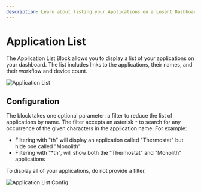 ```yaml
---
description: Learn about listing your Applications on a Losant Dashboard.
---
```


# Application List

The Application List Block allows you to display a list of your applications on your dashboard. The list includes links to the applications, their names, and their workflow and device count.

![Application List](/images/dashboards/applications-example.png "Application List")

## Configuration

The block takes one optional parameter: a filter to reduce the list of applications by name. The filter accepts an asterisk `*` to search for any occurrence of the given characters in the application name. For example:

* Filtering with "th" will display an application called "Thermostat" but hide one called "Monolith"
* Filtering with "\*th", will show both the "Thermostat" and "Monolith" applications

To display all of your applications, do not provide a filter.

![Application List Config](/images/dashboards/applications-filter.png "Application List Config")
